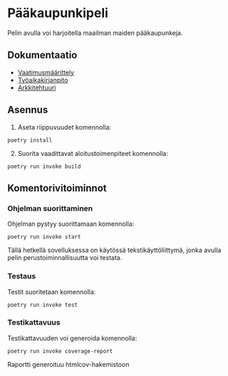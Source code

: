 # Pääkaupunkipeli

Pelin avulla voi harjoitella maailman maiden pääkaupunkeja.

## Dokumentaatio

* [Vaatimusmäärittely](https://github.com/kerkkanen/ot-harjoitustyo/blob/main/dokumentaatio/vaatimusmaarittely.md)
* [Työaikakirjanpito](https://github.com/kerkkanen/ot-harjoitustyo/blob/main/dokumentaatio/kirjanpito.md)
* [Arkkitehtuuri](https://github.com/ot-harjoitustyo/blob/main/dokumentaatio/arkkitehtuuri.md)

## Asennus

1. Aseta riippuvuudet komennolla:

```
poetry install
```

2. Suorita vaadittavat aloitustoimenpiteet komennolla:

```
poetry run invoke build
```

## Komentorivitoiminnot

### Ohjelman suorittaminen

Ohjelman pystyy suorittamaan komennolla:

```
poetry run invoke start
```
Tällä hetkellä sovelluksessa on käytössä tekstikäyttöliittymä, jonka avulla pelin perustoiminnallisuutta voi testata.

### Testaus

Testit suoritetaan komennolla:

```
poetry run invoke test
```
### Testikattavuus

Testikattavuuden voi generoida komennolla:

```
poetry run invoke coverage-report
```
Raportti generoituu htmlcov-hakemistoon



